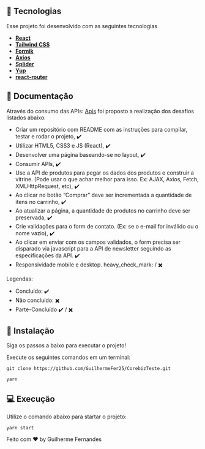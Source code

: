 
## 🚀 Tecnologias

Esse projeto foi desenvolvido com as seguintes tecnologias 

- [**React**](https://facebook.github.io/react/)
- [**Tailwind CSS**](https://tailwindcss.com/)
- [**Formik**](https://jaredpalmer.com/formik/)
- [**Axios**](https://github.com/mzabriskie/axios)
- [**Splider**](https://github.com/splider-js/splider)
- [**Yup**](https://github.com/jquense/yup)
- [**react-router**](https://github.com/ReactTraining/react-router)

## 📝 Documentação
Através do consumo das APIs: [Apis](https://documenter.getpostman.com/view/1811817/Szzj8yAq?version=latest) foi proposto a realização dos desafios listados abaixo. 

- Criar um repositório com README com as instruções para compilar, testar e rodar o projeto, :heavy_check_mark:
- Utilizar HTML5, CSS3 e JS (React), :heavy_check_mark:
- Desenvolver uma página baseando-se no layout, :heavy_check_mark:
- Consumir APIs, :heavy_check_mark:
- Use a API de produtos para pegar os dados dos produtos e construir a vitrine. (Pode usar o que achar melhor para isso. Ex: AJAX, Axios, Fetch, XMLHttpRequest, etc), :heavy_check_mark:
- Ao clicar no botão “Comprar” deve ser incrementada a quantidade de itens no carrinho, :heavy_check_mark:
- Ao atualizar a página, a quantidade de produtos no carrinho deve ser preservada, :heavy_check_mark:
- Crie validações para o form de contato. (Ex: se o e-mail for inválido ou o nome vazio), :heavy_check_mark:
- Ao clicar em enviar com os campos validados, o form precisa ser disparado via javascript para a API de newsletter seguindo as especificações da API. :heavy_check_mark:
- Responsividade mobile e desktop. heavy_check_mark: / :heavy_multiplication_x:

Legendas:
- Concluído: :heavy_check_mark: <br>
- Não concluído: :heavy_multiplication_x: <br>
- Parte-Concluído :heavy_check_mark: / :heavy_multiplication_x: <br>

## 💾 Instalação

Siga os passos a baixo para executar o projeto!

Execute os seguintes comandos em um terminal:

```
git clone https://github.com/GuilhermeFer25/CorebizTeste.git
```
```
yarn 
```
## 💻 Execução

Utilize o comando abaixo para startar o projeto:
```
yarn start
```

Feito com ♥ by Guilherme Fernandes
